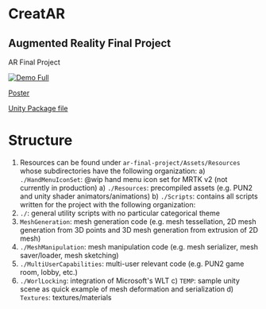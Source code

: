 # CreatAR
## Augmented Reality Final Project
AR Final Project

[![Demo Full](https://user-images.githubusercontent.com/2231240/208175894-da900e44-f09a-482a-84a1-aca17d9b5b9a.PNG)](https://drive.google.com/file/d/1BBRPIaMxvhcgZx93SlIhC8-UfwbTPvBf/view?usp=share_link)

[Poster](https://github.com/jdcast/ar-final-project/files/10248592/Poster.pdf)

[Unity Package file](https://drive.google.com/file/d/1oIBZisgyNVfrlU2qs1naoFAHEj-cn8AO/view?usp=sharing)

# Structure
1) Resources can be found under `ar-final-project/Assets/Resources` whose subdirectories have the following organization:
 a) `./HandMenuIconSet`: @wip hand menu icon set for MRTK v2 (not currently in production)
 a) `./Resources`: precompiled assets (e.g. PUN2 and unity shader animators/animations)
 b) `./Scripts`: contains all scripts written for the project with the following organization:
  1) `./`: general utility scripts with no particular categorical theme
  2) `MeshGeneration`: mesh generation code (e.g. mesh tessellation, 2D mesh generation from 3D points and 3D mesh generation from extrusion of 2D mesh)
  3) `./MeshManipulation`: mesh manipulation code (e.g. mesh serializer, mesh saver/loader, mesh sketching)
  3) `./MultiUserCapabilities`: multi-user relevant code (e.g. PUN2 game room, lobby, etc.)
  4) `./WorlLocking`: integration of Microsoft's WLT
 c) `TEMP`: sample unity scene as quick example of mesh deformation and serialization
 d) `Textures`: textures/materials
